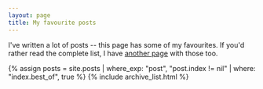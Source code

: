 ```yaml
---
layout: page
title: My favourite posts
---
```


I've written a lot of posts -- this page has some of my favourites.
If you'd rather read the complete list, I have [another page](/all-posts/) with those too.

{% assign posts = site.posts | where_exp: "post", "post.index != nil" | where: "index.best_of", true %}
{% include archive_list.html %}
